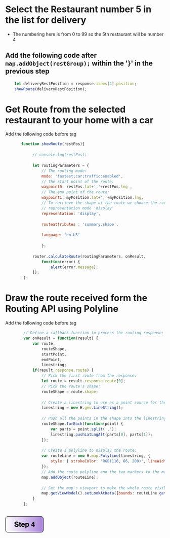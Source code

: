 # Select the Restaurant number 5 in the list for delivery
- The numbering here is from 0 to 99 so the 5th restaurant will be number 4

## Add the following code after ```map.addObject(restGroup);``` within the '}' in the previous step

```javascript
    let deliveryRestPosition = response.items[4].position;
    showRoute(deliveryRestPosition);

```
# Get Route from the selected restaurant to your home with a car

Add the following code before </script> tag

```javascript
       function showRoute(restPos){

            // console.log(restPos);

            let routingParameters = {
                // The routing mode:
                mode: 'fastest;car;traffic:enabled',
                // The start point of the route:
                waypoint0: restPos.lat+','+restPos.lng ,
                // The end point of the route:
                waypoint1: myPosition.lat+','+myPosition.lng,
                // To retrieve the shape of the route we choose the route
                // representation mode 'display'
                representation: 'display',

                routeattributes : 'summary,shape',

                language: "en-US"

                };

            router.calculateRoute(routingParameters, onResult,
                function(error) {
                    alert(error.message);
            });    
        }

```
# Draw the route received form the Routing API using Polyline
Add the following code before </script> tag

```javascript
        // Define a callback function to process the routing response:
        var onResult = function(result) {
            var route,
                routeShape,
                startPoint,
                endPoint,
                linestring;
            if(result.response.route) {
                // Pick the first route from the response:
                let route = result.response.route[0];
                // Pick the route's shape:
                routeShape = route.shape;

                // Create a linestring to use as a point source for the route line
                linestring = new H.geo.LineString();

                // Push all the points in the shape into the linestring:
                routeShape.forEach(function(point) {
                    var parts = point.split(',');
                    linestring.pushLatLngAlt(parts[0], parts[1]);
                });

                // Create a polyline to display the route:
                var routeLine = new H.map.Polyline(linestring, {
                    style: { strokeColor: 'RGB(116, 66, 200)', lineWidth: 7 }
                });
                // Add the route polyline and the two markers to the map:
                map.addObject(routeLine);
                
                // Set the map's viewport to make the whole route visible:
                map.getViewModel().setLookAtData({bounds: routeLine.getBoundingBox()});
            }
        };
            
```
[![Foo](img/s4.png)](/Step4.md) 

